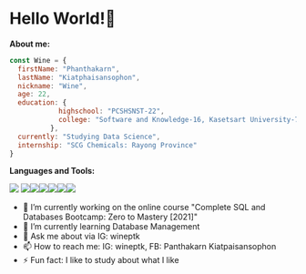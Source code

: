 <h1> Hello World!👋 </h1>

**About me:**  
```javascript
const Wine = {
  firstName: "Phanthakarn",
  lastName: "Kiatphaisansophon",
  nickname: "Wine",
  age: 22,
  education: {
            highschool: "PCSHSNST-22",
            college: "Software and Knowledge-16, Kasetsart University-78",
          },
  currently: "Studying Data Science",
  internship: "SCG Chemicals: Rayong Province"
}
```

**Languages and Tools:** 
</br>   

<img src="https://img.shields.io/badge/python%20-%2314354C.svg?&style=for-the-badge&logo=python&logoColor=white"/> <img src="https://img.shields.io/badge/java-%23E34F26.svg?&style=for-the-badge&logo=java&logoColor=white"/><img src="https://img.shields.io/badge/Pandas-%23563D7C.svg?&style=for-the-badge&logo=pandas&logoColor=white"/><img src="https://img.shields.io/badge/SKLearn-%23ED8B00.svg?&style=for-the-badge&logo=scikit-learn&logoColor=white"/><img src="https://img.shields.io/badge/NumPy-%2314354C.svg?&style=for-the-badge&logo=NumPy&logoColor=white"/><img src="https://img.shields.io/badge/Tensorflow-%23E34F26.svg?&style=for-the-badge&logo=TensorFlow&logoColor=white"/><img src="https://img.shields.io/badge/Jupyter-%23ED8B00.svg?&style=for-the-badge&logo=Jupyter&logoColor=white"/>

- 🔭 I’m currently working on the online course "Complete SQL and Databases Bootcamp: Zero to Mastery [2021]"
- 🌱 I’m currently learning Database Management
- 💬 Ask me about via IG: wineptk
- 📫 How to reach me: IG: wineptk, FB: Panthakarn Kiatpaisansophon
- ⚡ Fun fact: I like to study about what I like
